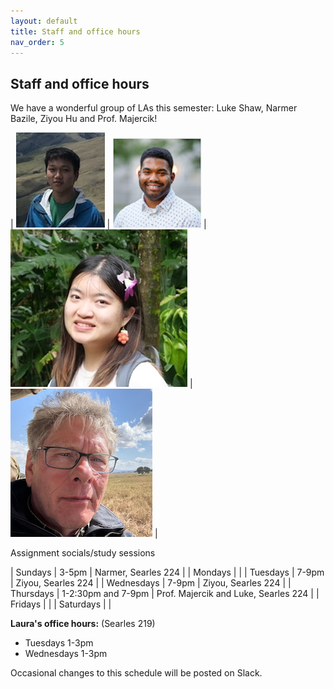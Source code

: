 ```yaml
---
layout: default 
title: Staff and office hours 
nav_order: 5
---
```



## Staff and office hours 



We have a wonderful group of LAs this semester: Luke Shaw, Narmer Bazile,  Ziyou Hu and Prof. Majercik! 

| ![](staff/luke.jpg) | ![](staff/narmer.png) | ![](staff/ziyou.jpg) | ![](staff/majercik.png) |

Assignment socials/study sessions 

| Sundays      |  3-5pm |   Narmer, Searles 224 | 
| Mondays      |     | 
| Tuesdays     |  7-9pm |  Ziyou, Searles 224 |
| Wednesdays   |  7-9pm | Ziyou, Searles 224  |
| Thursdays    |  1-2:30pm and 7-9pm | Prof. Majercik and Luke, Searles 224  |
| Fridays      |    |
| Saturdays    |    |


__Laura's office hours:__ (Searles 219)
 * Tuesdays 1-3pm
 * Wednesdays 1-3pm 



Occasional changes to this schedule  will be posted on Slack. 
